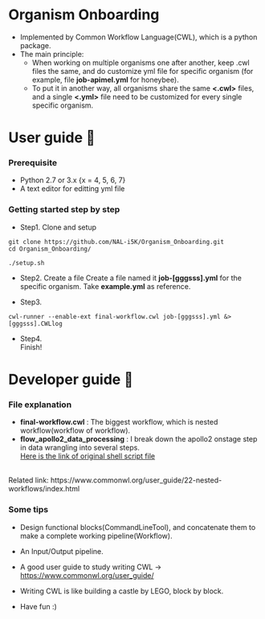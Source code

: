 # Organism Onboarding 
- Implemented by Common Workflow Language(CWL), which is a python package.
- The main principle: 
  - When working on multiple organisms one after another, keep .cwl files the same, and do customize yml file for specific organism (for example, file **job-apimel.yml** for honeybee).
  - To put it in another way, all organisms share the same **<.cwl>** files, and a single **<.yml>** file need to be customized for every single specific organism.
  

# User guide :metal:

### Prerequisite
- Python 2.7 or 3.x {x = 4, 5, 6, 7}
- A text editor for editting yml file

### Getting started step by step
- Step1. Clone and setup 
```
git clone https://github.com/NAL-i5K/Organism_Onboarding.git
cd Organism_Onboarding/
```

```
./setup.sh
```

- Step2. Create a file
Create a file named it **job-[gggsss].yml** for the specific organism. Take **example.yml** as reference.  

- Step3.  
```
cwl-runner --enable-ext final-workflow.cwl job-[gggsss].yml &> [gggsss].CWLlog
```

- Step4.  
Finish!


# Developer guide :rocket:
### File explanation
- **final-workflow.cwl** : The biggest workflow, which is nested workflow(workflow of workflow).
- **flow_apollo2_data_processing** : I break down the apollo2 onstage step in data wrangling into several steps.   
[Here is the link of original shell script file](https://gitlab.com/i5k_Workspace/apollo2_data_build_scripts/blob/master/build_apollo2_flatfiles.sh)
<br>
Related link: https://www.commonwl.org/user_guide/22-nested-workflows/index.html
<br>

### Some tips
- Design functional blocks(CommandLineTool), and concatenate them to make a complete working pipeline(Workflow).  

- An Input/Output pipeline.  

- A good user guide to study writing CWL ->  
https://www.commonwl.org/user_guide/

- Writing CWL is like building a castle by LEGO, block by block.  

- Have fun :)
